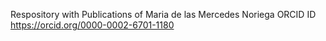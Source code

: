 Respository with Publications of Maria de las Mercedes Noriega
ORCID ID https://orcid.org/0000-0002-6701-1180
